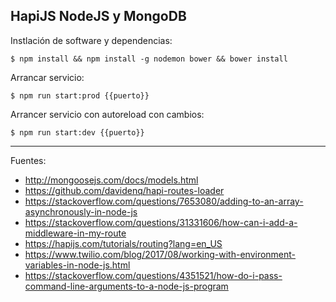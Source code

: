 ## HapiJS NodeJS y MongoDB

Instlación de software y dependencias:

    $ npm install && npm install -g nodemon bower && bower install

Arrancar servicio:

    $ npm run start:prod {{puerto}}

Arrancer servicio con autoreload con cambios:

    $ npm run start:dev {{puerto}}

---

Fuentes:

+ http://mongoosejs.com/docs/models.html
+ https://github.com/davidenq/hapi-routes-loader
+ https://stackoverflow.com/questions/7653080/adding-to-an-array-asynchronously-in-node-js
+ https://stackoverflow.com/questions/31331606/how-can-i-add-a-middleware-in-my-route
+ https://hapijs.com/tutorials/routing?lang=en_US
+ https://www.twilio.com/blog/2017/08/working-with-environment-variables-in-node-js.html
+ https://stackoverflow.com/questions/4351521/how-do-i-pass-command-line-arguments-to-a-node-js-program
